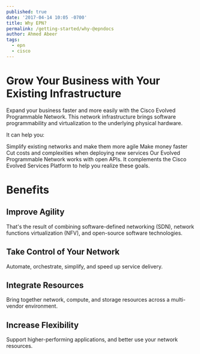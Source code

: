 ```yaml
---
published: true
date: '2017-04-14 10:05 -0700'
title: Why EPN?
permalink: /getting-started/why-@epndocs
author: Ahmed Abeer
tags:
  - epn
  - cisco
---
```

<h1>Grow Your Business with Your Existing Infrastructure</h1>

Expand your business faster and more easily with the Cisco Evolved Programmable Network. This network infrastructure brings software programmability and virtualization to the underlying physical hardware.

It can help you:  

Simplify existing networks and make them more agile
Make money faster
Cut costs and complexities when deploying new services
Our Evolved Programmable Network works with open APIs. It complements the Cisco Evolved Services Platform to help you realize these goals.

<h1>Benefits</h1>

<h2>Improve Agility</h2>

That's the result of combining software-defined networking (SDN), network functions virtualization (NFV), and open-source software technologies.

<h2>Take Control of Your Network</h2>

Automate, orchestrate, simplify, and speed up service delivery.

<h2>Integrate Resources</h2>

Bring together network, compute, and storage resources across a multi-vendor environment.

<h2>Increase Flexibility</h2>

Support higher-performing applications, and better use your network resources.
